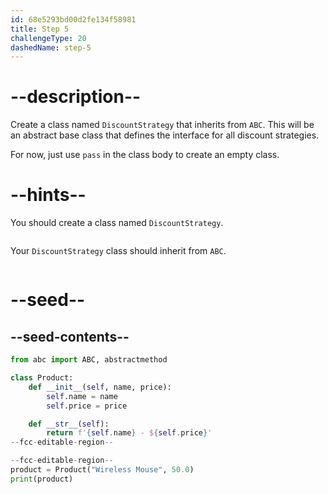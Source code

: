```yaml
---
id: 68e5293bd00d2fe134f58981
title: Step 5
challengeType: 20
dashedName: step-5
---
```


# --description--

Create a class named `DiscountStrategy` that inherits from `ABC`. This will be an abstract base class that defines the interface for all discount strategies.

For now, just use `pass` in the class body to create an empty class.

# --hints--

You should create a class named `DiscountStrategy`.

```js

```

Your `DiscountStrategy` class should inherit from `ABC`.

```js

```

# --seed--

## --seed-contents--

```py
from abc import ABC, abstractmethod

class Product:
    def __init__(self, name, price):
        self.name = name
        self.price = price

    def __str__(self):
        return f'{self.name} - ${self.price}'
--fcc-editable-region--

--fcc-editable-region--
product = Product("Wireless Mouse", 50.0)
print(product)
```
